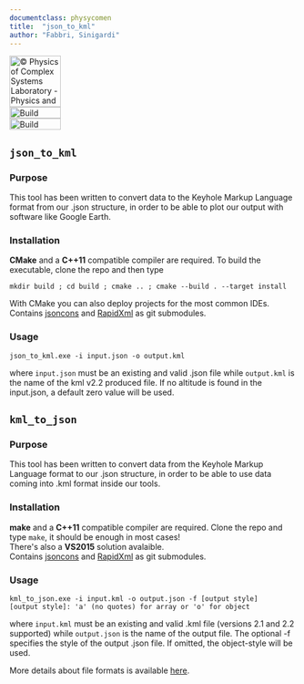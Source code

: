 ```yaml
---
documentclass: physycomen
title:  "json_to_kml"
author: "Fabbri, Sinigardi"
---
```


<a href="http://www.physycom.unibo.it"> 
<div class="image">
<img src="https://cdn.rawgit.com/physycom/templates/697b327d/logo_unibo.png" width="90" height="90" alt="© Physics of Complex Systems Laboratory - Physics and Astronomy Department - University of Bologna"> 
</div>
</a>
<a href="https://travis-ci.org/physycom/json_to_kml"> 
<div class="image">
<img src="https://travis-ci.org/physycom/json_to_kml.svg?branch=master" width="90" height="20" alt="Build Status"> 
</div>
</a>
<a href="https://ci.appveyor.com/project/cenit/json-to-kml"> 
<div class="image">
<img src="https://ci.appveyor.com/api/projects/status/tk7a69ly5xqm35m7?svg=true" width="90" height="20" alt="Build Status"> 
</div>
</a>


## `json_to_kml`
### Purpose
This tool has been written to convert data to the Keyhole Markup Language format from our .json structure, in order to be able to plot our output with software like Google Earth.


### Installation
**CMake** and a **C++11** compatible compiler are required. To build the executable, clone the repo and then type  
```
mkdir build ; cd build ; cmake .. ; cmake --build . --target install
```
With CMake you can also deploy projects for the most common IDEs.  
Contains [jsoncons](https://github.com/danielaparker/jsoncons) and [RapidXml](https://github.com/physycom/rapidxml) as git submodules.

### Usage
```
json_to_kml.exe -i input.json -o output.kml 
```
where `input.json` must be an existing and valid .json file while `output.kml` is the name of the kml v2.2 produced file.
If no altitude is found in the input.json, a default zero value will be used.


## `kml_to_json`
### Purpose
This tool has been written to convert data from the Keyhole Markup Language format to our .json structure, in order to be able to use data coming into .kml format inside our tools.

### Installation
**make** and a **C++11** compatible compiler are required. Clone the repo and type ``make``, it should be enough in most cases!   
There's also a **VS2015** solution avalaible.   
Contains [jsoncons](https://github.com/danielaparker/jsoncons) and [RapidXml](https://github.com/physycom/rapidxml) as git submodules.

### Usage
```
kml_to_json.exe -i input.kml -o output.json -f [output style]
[output style]: 'a' (no quotes) for array or 'o' for object
```
where `input.kml` must be an existing and valid .kml file (versions 2.1 and 2.2 supported) while `output.json` is the name of the output file.
The optional -f specifies the style of the output .json file. If omitted, the object-style will be used.


More details about file formats is available [here](https://github.com/physycom/file_format_specifications/blob/master/formati_file.md).

